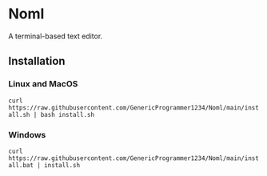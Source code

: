 # Noml
A terminal-based text editor.

## Installation
### Linux and MacOS
`curl https://raw.githubusercontent.com/GenericProgrammer1234/Noml/main/install.sh | bash install.sh`
### Windows
`curl https://raw.githubusercontent.com/GenericProgrammer1234/Noml/main/install.bat | install.sh`
